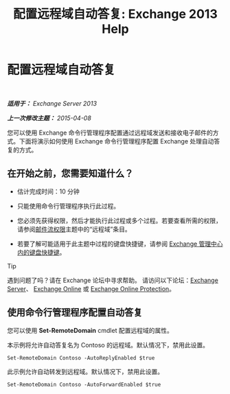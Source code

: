 ﻿---
title: '配置远程域自动答复: Exchange 2013 Help'
TOCTitle: 配置远程域自动答复
ms:assetid: 3d88a1fb-4b62-419a-a50d-ffd868e229d0
ms:mtpsurl: https://technet.microsoft.com/zh-cn/library/JJ657720(v=EXCHG.150)
ms:contentKeyID: 50490396
ms.date: 01/11/2018
mtps_version: v=EXCHG.150
ms.translationtype: HT
---

# 配置远程域自动答复

 

_**适用于：** Exchange Server 2013_

_**上一次修改主题：** 2015-04-08_

您可以使用 Exchange 命令行管理程序配置通过远程域发送和接收电子邮件的方式。下面将演示如何使用 Exchange 命令行管理程序配置 Exchange 处理自动答复的方式。

## 在开始之前，您需要知道什么？

  - 估计完成时间：10 分钟

  - 只能使用命令行管理程序执行此过程。

  - 您必须先获得权限，然后才能执行此过程或多个过程。若要查看所需的权限，请参阅[邮件流权限](mail-flow-permissions-exchange-2013-help.md)主题中的“远程域”条目。

  - 若要了解可能适用于此主题中过程的键盘快捷键，请参阅 [Exchange 管理中心内的键盘快捷键](keyboard-shortcuts-in-the-exchange-admin-center-exchange-online-protection-help.md)。

> [!tip]
> 遇到问题了吗？请在 Exchange 论坛中寻求帮助。 请访问以下论坛：<a href="https://go.microsoft.com/fwlink/p/?linkid=60612">Exchange Server</a>、 <a href="https://go.microsoft.com/fwlink/p/?linkid=267542">Exchange Online</a> 或 <a href="https://go.microsoft.com/fwlink/p/?linkid=285351">Exchange Online Protection</a>。


## 使用命令行管理程序配置自动答复

您可以使用 **Set-RemoteDomain** cmdlet 配置远程域的属性。

本示例将允许自动答复名为 Contoso 的远程域。默认情况下，禁用此设置。

    Set-RemoteDomain Contoso -AutoReplyEnabled $true

此示例允许自动转发到远程域。默认情况下，禁用此设置。

    Set-RemoteDomain Contoso -AutoForwardEnabled $true

